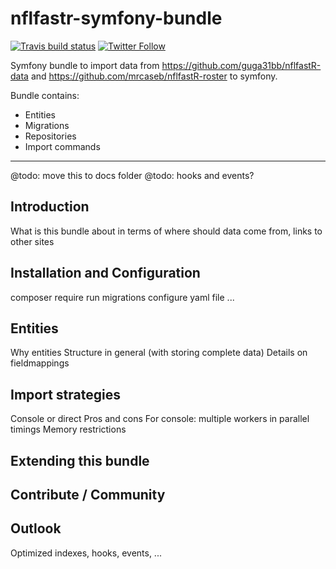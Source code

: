# nflfastr-symfony-bundle

<!-- badges: start -->

[![Travis build
status](https://travis-ci.com/HansPeterOrding/nflfastr-symfony-bundle.svg?branch=main)](https://travis-ci.com/github/HansPeterOrding/nflfastr-symfony-bundle)
[![Twitter
Follow](https://img.shields.io/twitter/follow/splatter2507.svg?style=social)](https://twitter.com/splatter2507)
<!-- ![GitHub release (latest by date)](https://img.shields.io/github/v/release/HansPeterOrding/nflfastr-symfony-bundle?label=development%20version) -->
<!-- badges: end -->

Symfony bundle to import data from https://github.com/guga31bb/nflfastR-data and https://github.com/mrcaseb/nflfastR-roster to symfony.

Bundle contains:
* Entities
* Migrations
* Repositories
* Import commands

___

@todo: move this to docs folder
@todo: hooks and events?

## Introduction

What is this bundle about in terms of where should data come from, links to other sites

## Installation and Configuration

composer require
run migrations
configure yaml file
...

## Entities

Why entities
Structure in general (with storing complete data)
Details on fieldmappings

## Import strategies

Console or direct
Pros and cons
For console:
multiple workers in parallel
timings
Memory restrictions

## Extending this bundle

## Contribute / Community

## Outlook

Optimized indexes, hooks, events, ...
